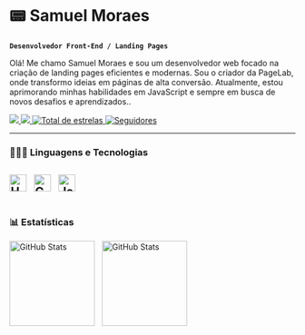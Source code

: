 # 📟 Samuel Moraes

**`Desenvolvedor Front-End / Landing Pages`**

Olá! Me chamo Samuel Moraes e sou um desenvolvedor web focado na criação de landing pages eficientes e modernas. Sou o criador da PageLab, onde transformo ideias em páginas de alta conversão. Atualmente, estou aprimorando minhas habilidades em JavaScript e sempre em busca de novos desafios e aprendizados..

<p align="left">
    <a href="https://www.instagram.com/s4muel.moraess/#" target="_blank">
        <img 
            src="https://img.shields.io/badge/-Instagram-%23E4405F?style=for-the-badge&logo=instagram&logoColor=white" 
            target="_blank">
    </a>
    <a href="https://pagelab.dev.br/#" target="_blank">
        <img 
            src="https://img.shields.io/badge/-PageLab-D2691E?style=for-the-badge&logo=Codeforces&logoColor=white" 
            target="_blank">
    </a>
    <a href="https://github.com/SamucaDev-page?tab=repositories&sort=stargazers">
        <img 
            alt="Total de estrelas" 
            title="Total de estrelas GitHub" 
            src="https://custom-icon-badges.demolab.com/github/stars/SamucaDev-page?color=55960c&style=for-the-badge&labelColor=488207&logo=star&label=estrelas"
        />
    </a>
    <a href="https://github.com/SamucaDev-page=followers">
        <img 
            alt="Seguidores" 
            title="Me siga no GitHub" 
            src="https://custom-icon-badges.demolab.com/github/followers/SamucaDev-page?color=236ad3&labelColor=1155ba&style=for-the-badge&logo=github&label=Seguidores&logoColor=white"
        />
    </a>
</p>


---

### 👨🏻‍💻 Linguagens e Tecnologias

<img 
    align="left" 
    alt="HTML"
    title="HTML" 
    width="30px" 
    style="padding-right: 10px;" 
    src="https://cdn.jsdelivr.net/gh/devicons/devicon@latest/icons/html5/html5-original.svg" 
/>
<img 
    align="left" 
    alt="CSS" 
    title="CSS"
    width="30px" 
    style="padding-right: 10px;" 
    src="https://cdn.jsdelivr.net/gh/devicons/devicon@latest/icons/css3/css3-original.svg" 
/>
<img 
    align="left" 
    alt="JavaScript" 
    title="JavaScript"
    width="30px" 
    style="padding-right: 10px;" 
    src="https://cdn.jsdelivr.net/gh/devicons/devicon@latest/icons/javascript/javascript-original.svg" 
/>
<br/>
<br/>
---
### 📊 Estatísticas

<p>
  <img 
    align="left" 
    alt="GitHub Stats" 
    height="150" 
    style="padding-right: 10px;" 
    src="https://github-readme-stats.vercel.app/api?username=SamucaDev-page&show_icons=true&theme=dracula&include_all_commits=true&locale=pt-br" 
  />


  <img 
    align="left" 
    alt="GitHub Stats" 
    height="150" 
    style="padding-right: 10px;" 
    src="https://github-readme-stats.vercel.app/api/top-langs/?username=SamucaDev-page&theme=dracula&layout=compact" 
  />
</p>
